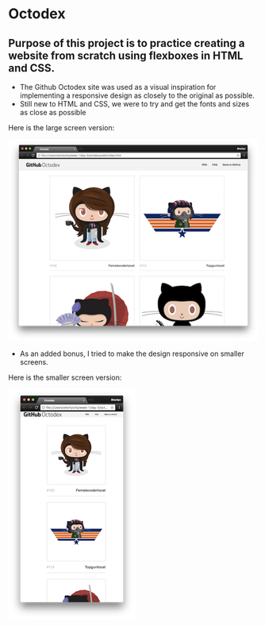 # Octodex

## Purpose of this project is to practice creating a website from scratch using flexboxes in HTML and CSS.

* The Github Octodex site was used as a visual inspiration for implementing a responsive design as closely to the original as possible.
* Still new to HTML and CSS, we were to try and get the fonts and sizes as close as possible

Here is the large screen version:

![My Ocotodex](public/docs/OctodexLg.png)

* As an added bonus, I tried to make the design responsive on smaller screens.

Here is the smaller screen version:

![My Small Ocotodex](public/docs/OctodexSm.png)
